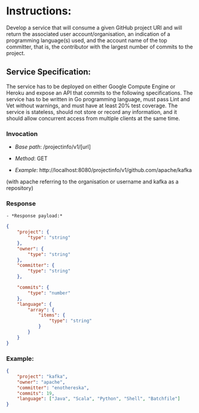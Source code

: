 # Instructions:

Develop a service that will consume a given GitHub project URI and will return the associated user account/organisation, an indication of a programming language(s) used, and the account name of the top committer, that is, the contributor with the largest number of commits to the project.

## Service Specification:

The service has to be deployed on either Google Compute Engine or Heroku and expose an API that commits to the following specifications. The service has to be written in Go programming language, must pass Lint and Vet without warnings, and must have at least 20% test coverage. The service is stateless, should not store or record any information, and it should allow concurrent access from multiple clients at the same time. 

### Invocation

- *Base path*: /projectinfo/v1/[url]

- *Method*: GET

- *Example*: http://localhost:8080/projectinfo/v1/github.com/apache/kafka

(with apache referring to the organisation or username and kafka as a repository)

### Response

    - *Response payload:*

```json
{
    "project": {
        "type": "string"
    },
    "owner": {
        "type": "string"
    },
    "committer": {
        "type": "string"
    },

    "commits": {
        "type": "number"
    },
    "language": {
        "array": {
            "items": {
                "type": "string"
            }
        }
    }
}
```

### Example: 

```json
{
    "project": "kafka",
    "owner": "apache",
    "committer": "enothereska",
    "commits": 19,
    "language": ["Java", "Scala", "Python", "Shell", "Batchfile"]
}
```
